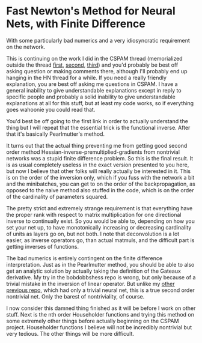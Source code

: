 Fast Newton's Method for Neural Nets, with Finite Difference
=====

With some particularly bad numerics and a very idiosyncratic requirement on the network.

This is continuing on the work I did in the CSPAM thread (memorialized outside the thread [first](https://github.com/howonlee/bobdobbshess), [second](https://github.com/howonlee/bobdobbsnewton), [third](https://github.com/howonlee/twostrangethings)) and you'd probably be best off asking question or making comments there, although I'll probably end up hanging in the HN thread for a while. If you need a really friendly explanation, you are best off asking me questions in CSPAM. I have a general inability to give understandable explanations except in reply to specific people and probably a solid inability to give understandable explanations at all for this stuff, but at least my code works, so if everything goes wahoonie you could read that.

You'd best be off going to the first link in order to actually understand the thing but I will repeat that the essential trick is the functional inverse. After that it's basically Pearlmutter's method.

It turns out that the actual thing preventing me from getting good second order method Hessian-inverse-premultiplied-gradients from nontrivial networks was a stupid finite difference problem. So this is the final result. It is as usual completely useless in the exact version presented to you here, but now I believe that other folks will really actually be interested in it. This is on the order of the inversion only, which if you fuss with the network a bit and the minibatches, you can get to on the order of the backpropagation, as opposed to the naive method also stuffed in the code, which is on the order of the cardinality of parameters squared.

The pretty strict and extremely strange requirement is that everything have the proper rank with respect to matrix multiplication for one directional inverse to continually exist. So you would be able to, depending on how you set your net up, to have monotonically increasing or decreasing cardinality of units as layers go on, but not both. I note that deconvolution is a lot easier, as inverse operators go, than actual matmuls, and the difficult part is getting inverses of functions.

The bad numerics is entirely contingent on the finite difference interpretation. Just as in the Pearlmutter method, you should be able to also get an analytic solution by actually taking the definition of the Gateaux derivative. My try in the bobdobbshess repo is wrong, but only because of a trivial mistake in the inversion of linear operator. But unlike my [other previous repo](https://github.com/howonlee/twostrangethings), which had only a trivial neural net, this is a true second order nontrivial net. Only the barest of nontriviality, of course.

I now consider this damned thing finished as it will be before I work on other stuff. Next is the nth order Householder functions and trying this method on some extremely other things before actually beginning on the CSPAM project. Householder functions I believe will not be incredibly nontrivial but very tedious. The other things will be more difficult.
